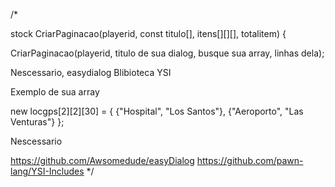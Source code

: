 /*
          
stock CriarPaginacao(playerid, const titulo[], itens[][][], totalitem) {

CriarPaginacao(playerid, titulo de sua dialog, busque sua array, linhas dela);

Nescessario, easydialog
Blibioteca YSI

Exemplo de sua array


new locgps[2][2][30] = {
          {"Hospital", "Los Santos"},
          {"Aeroporto", "Las Venturas"}
};
                    


Nescessario

https://github.com/Awsomedude/easyDialog
https://github.com/pawn-lang/YSI-Includes
*/
